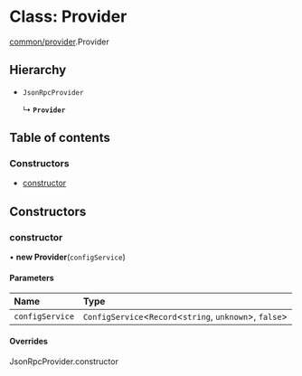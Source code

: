 # Class: Provider

[common/provider](../modules/common_provider.md).Provider

## Hierarchy

- `JsonRpcProvider`

  ↳ **`Provider`**

## Table of contents

### Constructors

- [constructor](common_provider.Provider.md#constructor)

## Constructors

### constructor

• **new Provider**(`configService`)

#### Parameters

| Name | Type |
| :------ | :------ |
| `configService` | `ConfigService`<`Record`<`string`, `unknown`\>, ``false``\> |

#### Overrides

JsonRpcProvider.constructor

